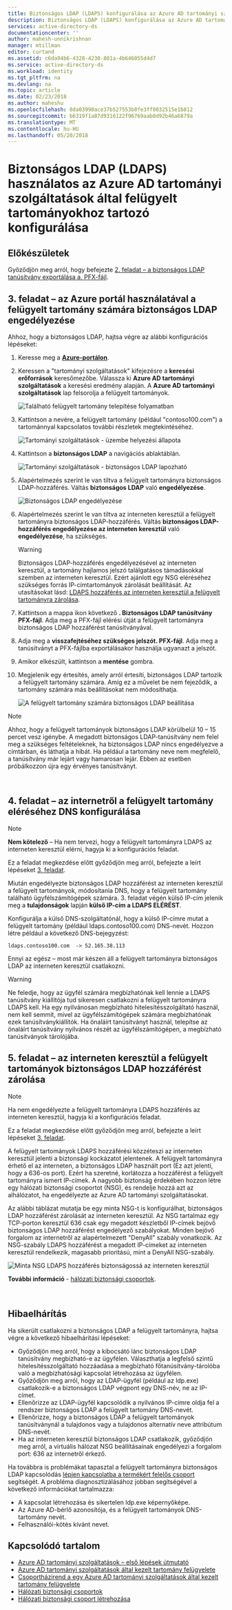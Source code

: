 ```yaml
---
title: Biztonságos LDAP (LDAPS) konfigurálása az Azure AD tartományi szolgáltatásokban |} Microsoft Docs
description: Biztonságos LDAP (LDAPS) konfigurálása az Azure AD tartományi szolgáltatások által felügyelt tartományokhoz
services: active-directory-ds
documentationcenter: ''
author: mahesh-unnikrishnan
manager: mtillman
editor: curtand
ms.assetid: c6da94b6-4328-4230-801a-4b646055d4d7
ms.service: active-directory-ds
ms.workload: identity
ms.tgt_pltfrm: na
ms.devlang: na
ms.topic: article
ms.date: 02/23/2018
ms.author: maheshu
ms.openlocfilehash: 8da03990ace37b527553b0fe3ff0032515e1b812
ms.sourcegitcommit: b6319f1a87d9316122f96769aab0d92b46a6879a
ms.translationtype: MT
ms.contentlocale: hu-HU
ms.lasthandoff: 05/20/2018
---
```

# <a name="configure-secure-ldap-ldaps-for-an-azure-ad-domain-services-managed-domain"></a>Biztonságos LDAP (LDAPS) használatos az Azure AD tartományi szolgáltatások által felügyelt tartományokhoz tartozó konfigurálása

## <a name="before-you-begin"></a>Előkészületek
Győződjön meg arról, hogy befejezte [2. feladat – a biztonságos LDAP tanúsítvány exportálása a. PFX-fájl](active-directory-ds-admin-guide-configure-secure-ldap-export-pfx.md).


## <a name="task-3---enable-secure-ldap-for-the-managed-domain-using-the-azure-portal"></a>3. feladat – az Azure portál használatával a felügyelt tartomány számára biztonságos LDAP engedélyezése
Ahhoz, hogy a biztonságos LDAP, hajtsa végre az alábbi konfigurációs lépéseket:

1. Keresse meg a  **[Azure-portálon](https://portal.azure.com)**.

2. Keressen a "tartományi szolgáltatások" kifejezésre a **keresési erőforrások** keresőmezőbe. Válassza ki **Azure AD tartományi szolgáltatások** a keresési eredmény alapján. A **Azure AD tartományi szolgáltatások** lap felsorolja a felügyelt tartományok.

    ![Található felügyelt tartomány telepítése folyamatban](./media/getting-started/domain-services-provisioning-state-find-resource.png)

2. Kattintson a nevére, a felügyelt tartomány (például "contoso100.com") a tartománnyal kapcsolatos további részletek megtekintéséhez.

    ![Tartományi szolgáltatások - üzembe helyezési állapota](./media/getting-started/domain-services-provisioning-state.png)

3. Kattintson a **biztonságos LDAP** a navigációs ablaktáblán.

    ![Tartományi szolgáltatások - biztonságos LDAP lapozható](./media/active-directory-domain-services-admin-guide/secure-ldap-blade.png)

4. Alapértelmezés szerint le van tiltva a felügyelt tartományra biztonságos LDAP-hozzáférés. Váltás **biztonságos LDAP** való **engedélyezése**.

    ![Biztonságos LDAP engedélyezése](./media/active-directory-domain-services-admin-guide/secure-ldap-blade-configure.png)
5. Alapértelmezés szerint le van tiltva az interneten keresztül a felügyelt tartományra biztonságos LDAP-hozzáférés. Váltás **biztonságos LDAP-hozzáférés engedélyezése az interneten keresztül** való **engedélyezése**, ha szükséges. 

    > [!WARNING]
    > Biztonságos LDAP-hozzáférés engedélyezésével az interneten keresztül, a tartomány hajlamos jelszó találgatásos támadásokkal szemben az interneten keresztül. Ezért ajánlott egy NSG eléréséhez szükséges forrás IP-címtartományok zárolását beállítását. Az utasításokat lásd: [LDAPS hozzáférés az interneten keresztül a felügyelt tartományra zárolása](#task-5---lock-down-secure-ldap-access-to-your-managed-domain-over-the-internet).
    >

6. Kattintson a mappa ikon következő **. Biztonságos LDAP tanúsítvány PFX-fájl**. Adja meg a PFX-fájl elérési útját a felügyelt tartományra biztonságos LDAP hozzáférést tanúsítványával.

7. Adja meg a **visszafejtéséhez szükséges jelszót. PFX-fájl**. Adja meg a tanúsítványt a PFX-fájlba exportálásakor használja ugyanazt a jelszót.

8. Amikor elkészült, kattintson a **mentése** gombra.

9. Megjelenik egy értesítés, amely arról értesíti, biztonságos LDAP tartozik a felügyelt tartomány számára. Amíg ez a művelet be nem fejeződik, a tartomány számára más beállításokat nem módosíthatja.

    ![A felügyelt tartomány számára biztonságos LDAP beállítása](./media/active-directory-domain-services-admin-guide/secure-ldap-blade-configuring.png)

> [!NOTE]
> Ahhoz, hogy a felügyelt tartományok biztonságos LDAP körülbelül 10 – 15 percet vesz igénybe. A megadott biztonságos LDAP-tanúsítvány nem felel meg a szükséges feltételeknek, ha biztonságos LDAP nincs engedélyezve a címtárban, és láthatja a hibát. Ha például a tartomány neve nem megfelelő, a tanúsítvány már lejárt vagy hamarosan lejár. Ebben az esetben próbálkozzon újra egy érvényes tanúsítványt.
>
>

<br>

## <a name="task-4---configure-dns-to-access-the-managed-domain-from-the-internet"></a>4. feladat – az internetről a felügyelt tartomány eléréséhez DNS konfigurálása
> [!NOTE]
> **Nem kötelező** – Ha nem tervezi, hogy a felügyelt tartományra LDAPS az interneten keresztül elérni, hagyja ki a konfigurációs feladat.
>
>

Ez a feladat megkezdése előtt győződjön meg arról, befejezte a leírt lépéseket [3. feladat](#task-3---enable-secure-ldap-for-the-managed-domain-using-the-azure-portal-preview).

Miután engedélyezte biztonságos LDAP hozzáférést az interneten keresztül a felügyelt tartományok, módosítania DNS, hogy a felügyelt tartomány található ügyfélszámítógépek számára. 3. feladat végén külső IP-cím jelenik meg a **tulajdonságok** lapján **külső IP-cím a LDAPS ELÉRÉST**.

Konfigurálja a külső DNS-szolgáltatónál, hogy a külső IP-címre mutat a felügyelt tartomány (például ldaps.contoso100.com) DNS-nevét. Hozzon létre például a következő DNS-bejegyzést:

    ldaps.contoso100.com  -> 52.165.38.113

Ennyi az egész – most már készen áll a felügyelt tartományra biztonságos LDAP az interneten keresztül csatlakozni.

> [!WARNING]
> Ne feledje, hogy az ügyfél számára megbízhatónak kell lennie a LDAPS tanúsítvány kiállítója tud sikeresen csatlakozni a felügyelt tartományra LDAPS kell. Ha egy nyilvánosan megbízható hitelesítésszolgáltató használ, nem kell semmit, mivel az ügyfélszámítógépek számára megbízhatónak ezek tanúsítványkiállítók. Ha önaláírt tanúsítványt használ, telepítse az önaláírt tanúsítvány nyilvános részét az ügyfélszámítógépen, a megbízható tanúsítványok tárolójába.
>
>


## <a name="task-5---lock-down-secure-ldap-access-to-your-managed-domain-over-the-internet"></a>5. feladat – az interneten keresztül a felügyelt tartományok biztonságos LDAP hozzáférést zárolása
> [!NOTE]
> Ha nem engedélyezte a felügyelt tartományra LDAPS hozzáférés az interneten keresztül, hagyja ki a konfigurációs feladat.
>
>

Ez a feladat megkezdése előtt győződjön meg arról, befejezte a leírt lépéseket [3. feladat](#task-3---enable-secure-ldap-for-the-managed-domain-using-the-azure-portal-preview).

A felügyelt tartományok LDAPS hozzáférési közzéteszi az interneten keresztül jelenti a biztonsági kockázatot jelentenek. A felügyelt tartományra érhető el az interneten, a biztonságos LDAP használt port (Ez azt jelenti, hogy a 636-os port). Ezért ha szeretné, korlátozza a hozzáférést a felügyelt tartományra ismert IP-címek. A nagyobb biztonság érdekében hozzon létre egy hálózati biztonsági csoportot (NSG), és rendelje hozzá azt az alhálózatot, ha engedélyezte az Azure AD tartományi szolgáltatásokat.

Az alábbi táblázat mutatja be egy minta NSG-t is konfigurálhat, biztonságos LDAP hozzáférést zárolását az interneten keresztül. Az NSG tartalmaz egy TCP-porton keresztül 636 csak egy megadott készletből IP-címek bejövő biztonságos LDAP hozzáférést engedélyező szabályokat. Minden bejövő forgalom az internetről az alapértelmezett "DenyAll" szabály vonatkozik. Az NSG-szabály LDAPS hozzáférést a megadott IP-címeket az interneten keresztül rendelkezik, magasabb prioritású, mint a DenyAll NSG-szabály.

![Minta NSG LDAPS hozzáférés biztonságossá az interneten keresztül](./media/active-directory-domain-services-admin-guide/secure-ldap-sample-nsg.png)

**További információ** - [hálózati biztonsági csoportok](../virtual-network/security-overview.md).

<br>


## <a name="troubleshooting"></a>Hibaelhárítás
Ha sikerült csatlakozni a biztonságos LDAP a felügyelt tartományra, hajtsa végre a következő hibaelhárítási lépéseket:
* Győződjön meg arról, hogy a kibocsátó lánc biztonságos LDAP tanúsítvány megbízható-e az ügyfélen. Választhatja a legfelső szintű hitelesítésszolgáltató hozzáadása a megbízható főtanúsítvány-tárolóba való a megbízhatósági kapcsolat létrehozása az ügyfélen.
* Győződjön meg arról, hogy az LDAP-ügyfél (például az ldp.exe) csatlakozik-e a biztonságos LDAP végpont egy DNS-név, ne az IP-címet.
* Ellenőrizze az LDAP-ügyfél kapcsolódik a nyilvános IP-címre oldja fel a rendszer biztonságos LDAP a felügyelt tartomány DNS-nevét.
* Ellenőrizze, hogy a biztonságos LDAP a felügyelt tartományok tanúsítványnál a tulajdonos vagy a tulajdonos alternatív neve attribútum DNS-nevét.
* Ha az interneten keresztül biztonságos LDAP csatlakozik, győződjön meg arról, a virtuális hálózat NSG beállításainak engedélyezi a forgalom port: 636 az internetről érkező.

Ha továbbra is problémákat tapasztal a felügyelt tartományra biztonságos LDAP kapcsolódás [lépjen kapcsolatba a termékért felelős csoport](active-directory-ds-contact-us.md) segítségét. A probléma diagnosztizálásához jobban segítségével a következő információkat tartalmazza:
* A kapcsolat létrehozása és sikertelen ldp.exe képernyőképe.
* Az Azure AD-bérlő azonosítója, és a felügyelt tartományok DNS-tartomány nevét.
* Felhasználói-kötés kívánt nevet.


## <a name="related-content"></a>Kapcsolódó tartalom
* [Azure AD tartományi szolgáltatások – első lépések útmutató](active-directory-ds-getting-started.md)
* [Azure AD tartományi szolgáltatások által kezelt tartomány felügyelete](active-directory-ds-admin-guide-administer-domain.md)
* [Csoportházirend a egy Azure AD tartományi szolgáltatások által kezelt tartomány felügyelete](active-directory-ds-admin-guide-administer-group-policy.md)
* [Hálózati biztonsági csoportok](../virtual-network/security-overview.md)
* [Hálózati biztonsági csoport létrehozása](../virtual-network/virtual-networks-create-nsg-arm-pportal.md)
